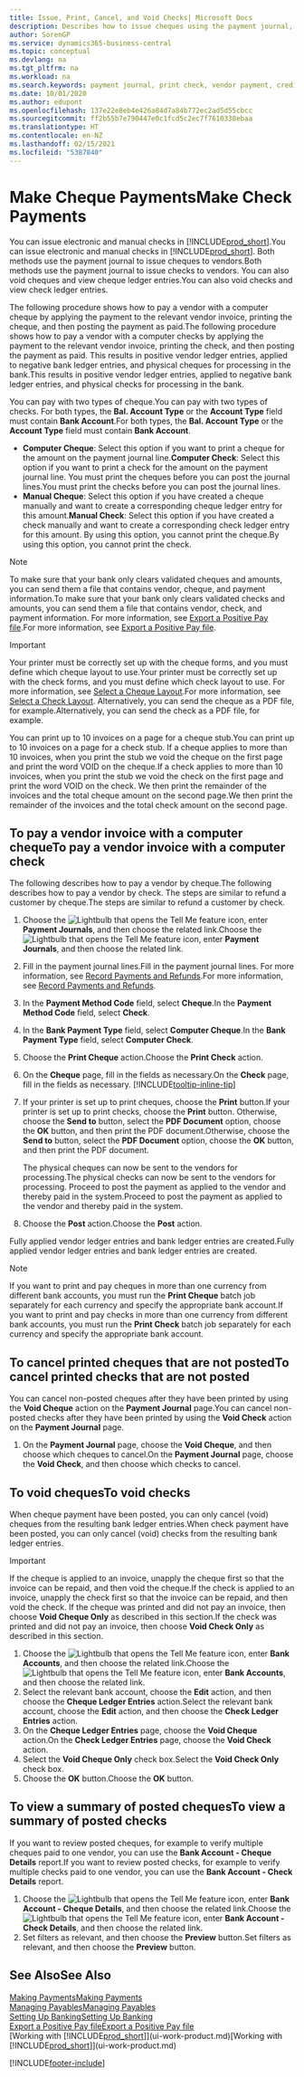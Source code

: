 ```yaml
---
title: Issue, Print, Cancel, and Void Checks| Microsoft Docs
description: Describes how to issue cheques using the payment journal, print cheques, and void or view cheque ledger entries in Business Central.
author: SorenGP
ms.service: dynamics365-business-central
ms.topic: conceptual
ms.devlang: na
ms.tgt_pltfrm: na
ms.workload: na
ms.search.keywords: payment journal, print check, vendor payment, creditor, debt, balance due, AP
ms.date: 10/01/2020
ms.author: edupont
ms.openlocfilehash: 137e22e8eb4e426a84d7a84b772ec2ad5d55cbcc
ms.sourcegitcommit: ff2b55b7e790447e0c1fcd5c2ec7f7610338ebaa
ms.translationtype: HT
ms.contentlocale: en-NZ
ms.lasthandoff: 02/15/2021
ms.locfileid: "5387840"
---
```

# <a name="make-check-payments"></a><span data-ttu-id="b5b63-103">Make Cheque Payments</span><span class="sxs-lookup"><span data-stu-id="b5b63-103">Make Check Payments</span></span>

<span data-ttu-id="b5b63-104">You can issue electronic and manual checks in [!INCLUDE[prod_short](includes/prod_short.md)].</span><span class="sxs-lookup"><span data-stu-id="b5b63-104">You can issue electronic and manual checks in [!INCLUDE[prod_short](includes/prod_short.md)].</span></span> <span data-ttu-id="b5b63-105">Both methods use the payment journal to issue cheques to vendors.</span><span class="sxs-lookup"><span data-stu-id="b5b63-105">Both methods use the payment journal to issue checks to vendors.</span></span> <span data-ttu-id="b5b63-106">You can also void cheques and view cheque ledger entries.</span><span class="sxs-lookup"><span data-stu-id="b5b63-106">You can also void checks and view check ledger entries.</span></span>

<span data-ttu-id="b5b63-107">The following procedure shows how to pay a vendor with a computer cheque by applying the payment to the relevant vendor invoice, printing the cheque, and then posting the payment as paid.</span><span class="sxs-lookup"><span data-stu-id="b5b63-107">The following procedure shows how to pay a vendor with a computer checks by applying the payment to the relevant vendor invoice, printing the check, and then posting the payment as paid.</span></span> <span data-ttu-id="b5b63-108">This results in positive vendor ledger entries, applied to negative bank ledger entries, and physical cheques for processing in the bank.</span><span class="sxs-lookup"><span data-stu-id="b5b63-108">This results in positive vendor ledger entries, applied to negative bank ledger entries, and physical checks for processing in the bank.</span></span>

<span data-ttu-id="b5b63-109">You can pay with two types of cheque.</span><span class="sxs-lookup"><span data-stu-id="b5b63-109">You can pay with two types of checks.</span></span> <span data-ttu-id="b5b63-110">For both types, the **Bal. Account Type** or the **Account Type** field must contain **Bank Account**.</span><span class="sxs-lookup"><span data-stu-id="b5b63-110">For both types, the **Bal. Account Type** or the **Account Type** field must contain **Bank Account**.</span></span>

- <span data-ttu-id="b5b63-111">**Computer Cheque**: Select this option if you want to print a cheque for the amount on the payment journal line.</span><span class="sxs-lookup"><span data-stu-id="b5b63-111">**Computer Check**: Select this option if you want to print a check for the amount on the payment journal line.</span></span> <span data-ttu-id="b5b63-112">You must print the cheques before you can post the journal lines.</span><span class="sxs-lookup"><span data-stu-id="b5b63-112">You must print the checks before you can post the journal lines.</span></span>
- <span data-ttu-id="b5b63-113">**Manual Cheque**: Select this option if you have created a cheque manually and want to create a corresponding cheque ledger entry for this amount.</span><span class="sxs-lookup"><span data-stu-id="b5b63-113">**Manual Check**: Select this option if you have created a check manually and want to create a corresponding check ledger entry for this amount.</span></span> <span data-ttu-id="b5b63-114">By using this option, you cannot print the cheque.</span><span class="sxs-lookup"><span data-stu-id="b5b63-114">By using this option, you cannot print the check.</span></span>

> [!NOTE]  
> <span data-ttu-id="b5b63-115">To make sure that your bank only clears validated cheques and amounts, you can send them a file that contains vendor, cheque, and payment information.</span><span class="sxs-lookup"><span data-stu-id="b5b63-115">To make sure that your bank only clears validated checks and amounts, you can send them a file that contains vendor, check, and payment information.</span></span> <span data-ttu-id="b5b63-116">For more information, see [Export a Positive Pay file](finance-how-positive-pay.md).</span><span class="sxs-lookup"><span data-stu-id="b5b63-116">For more information, see [Export a Positive Pay file](finance-how-positive-pay.md).</span></span>

> [!IMPORTANT]
> <span data-ttu-id="b5b63-117">Your printer must be correctly set up with the cheque forms, and you must define which cheque layout to use.</span><span class="sxs-lookup"><span data-stu-id="b5b63-117">Your printer must be correctly set up with the check forms, and you must define which check layout to use.</span></span> <span data-ttu-id="b5b63-118">For more information, see [Select a Cheque Layout](finance-how-define-check-layouts.md).</span><span class="sxs-lookup"><span data-stu-id="b5b63-118">For more information, see [Select a Check Layout](finance-how-define-check-layouts.md).</span></span> <span data-ttu-id="b5b63-119">Alternatively, you can send the cheque as a PDF file, for example.</span><span class="sxs-lookup"><span data-stu-id="b5b63-119">Alternatively, you can send the check as a PDF file, for example.</span></span>  

<span data-ttu-id="b5b63-120">You can print up to 10 invoices on a page for a cheque stub.</span><span class="sxs-lookup"><span data-stu-id="b5b63-120">You can print up to 10 invoices on a page for a check stub.</span></span> <span data-ttu-id="b5b63-121">If a cheque applies to more than 10 invoices, when you print the stub we void the cheque on the first page and print the word VOID on the cheque.</span><span class="sxs-lookup"><span data-stu-id="b5b63-121">If a check applies to more than 10 invoices, when you print the stub we void the check on the first page and print the word VOID on the check.</span></span> <span data-ttu-id="b5b63-122">We then print the remainder of the invoices and the total cheque amount on the second page.</span><span class="sxs-lookup"><span data-stu-id="b5b63-122">We then print the remainder of the invoices and the total check amount on the second page.</span></span>

## <a name="to-pay-a-vendor-invoice-with-a-computer-check"></a><span data-ttu-id="b5b63-123">To pay a vendor invoice with a computer cheque</span><span class="sxs-lookup"><span data-stu-id="b5b63-123">To pay a vendor invoice with a computer check</span></span>
<span data-ttu-id="b5b63-124">The following describes how to pay a vendor by cheque.</span><span class="sxs-lookup"><span data-stu-id="b5b63-124">The following describes how to pay a vendor by check.</span></span> <span data-ttu-id="b5b63-125">The steps are similar to refund a customer by cheque.</span><span class="sxs-lookup"><span data-stu-id="b5b63-125">The steps are similar to refund a customer by check.</span></span>

1. <span data-ttu-id="b5b63-126">Choose the ![Lightbulb that opens the Tell Me feature](media/ui-search/search_small.png "Tell me what you want to do") icon, enter **Payment Journals**, and then choose the related link.</span><span class="sxs-lookup"><span data-stu-id="b5b63-126">Choose the ![Lightbulb that opens the Tell Me feature](media/ui-search/search_small.png "Tell me what you want to do") icon, enter **Payment Journals**, and then choose the related link.</span></span>
2. <span data-ttu-id="b5b63-127">Fill in the payment journal lines.</span><span class="sxs-lookup"><span data-stu-id="b5b63-127">Fill in the payment journal lines.</span></span> <span data-ttu-id="b5b63-128">For more information, see [Record Payments and Refunds](payables-how-post-payments-refunds.md).</span><span class="sxs-lookup"><span data-stu-id="b5b63-128">For more information, see [Record Payments and Refunds](payables-how-post-payments-refunds.md).</span></span>
3. <span data-ttu-id="b5b63-129">In the **Payment Method Code** field, select **Cheque**.</span><span class="sxs-lookup"><span data-stu-id="b5b63-129">In the **Payment Method Code** field, select **Check**.</span></span>
4. <span data-ttu-id="b5b63-130">In the **Bank Payment Type** field, select **Computer Cheque**.</span><span class="sxs-lookup"><span data-stu-id="b5b63-130">In the **Bank Payment Type** field, select **Computer Check**.</span></span>
5. <span data-ttu-id="b5b63-131">Choose the **Print Cheque** action.</span><span class="sxs-lookup"><span data-stu-id="b5b63-131">Choose the **Print Check** action.</span></span>
6. <span data-ttu-id="b5b63-132">On the **Cheque** page, fill in the fields as necessary.</span><span class="sxs-lookup"><span data-stu-id="b5b63-132">On the **Check** page, fill in the fields as necessary.</span></span> [!INCLUDE[tooltip-inline-tip](includes/tooltip-inline-tip_md.md)]
7. <span data-ttu-id="b5b63-133">If your printer is set up to print cheques, choose the **Print** button.</span><span class="sxs-lookup"><span data-stu-id="b5b63-133">If your printer is set up to print checks, choose the **Print** button.</span></span> <span data-ttu-id="b5b63-134">Otherwise, choose the **Send to** button, select the **PDF Document** option, choose the **OK** button, and then print the PDF document.</span><span class="sxs-lookup"><span data-stu-id="b5b63-134">Otherwise, choose the **Send to** button, select the **PDF Document** option, choose the **OK** button, and then print the PDF document.</span></span>

    <span data-ttu-id="b5b63-135">The physical cheques can now be sent to the vendors for processing.</span><span class="sxs-lookup"><span data-stu-id="b5b63-135">The physical checks can now be sent to the vendors for processing.</span></span> <span data-ttu-id="b5b63-136">Proceed to post the payment as applied to the vendor and thereby paid in the system.</span><span class="sxs-lookup"><span data-stu-id="b5b63-136">Proceed to post the payment as applied to the vendor and thereby paid in the system.</span></span>
8. <span data-ttu-id="b5b63-137">Choose the **Post** action.</span><span class="sxs-lookup"><span data-stu-id="b5b63-137">Choose the **Post** action.</span></span>

<span data-ttu-id="b5b63-138">Fully applied vendor ledger entries and bank ledger entries are created.</span><span class="sxs-lookup"><span data-stu-id="b5b63-138">Fully applied vendor ledger entries and bank ledger entries are created.</span></span>

> [!NOTE]  
> <span data-ttu-id="b5b63-139">If you want to print and pay cheques in more than one currency from different bank accounts, you must run the **Print Cheque** batch job separately for each currency and specify the appropriate bank account.</span><span class="sxs-lookup"><span data-stu-id="b5b63-139">If you want to print and pay checks in more than one currency from different bank accounts, you must run the **Print Check** batch job separately for each currency and specify the appropriate bank account.</span></span>

## <a name="to-cancel-printed-checks-that-are-not-posted"></a><span data-ttu-id="b5b63-140">To cancel printed cheques that are not posted</span><span class="sxs-lookup"><span data-stu-id="b5b63-140">To cancel printed checks that are not posted</span></span>
<span data-ttu-id="b5b63-141">You can cancel non-posted cheques after they have been printed by using the **Void Cheque** action on the **Payment Journal** page.</span><span class="sxs-lookup"><span data-stu-id="b5b63-141">You can cancel non-posted checks after they have been printed by using the **Void Check** action on the **Payment Journal** page.</span></span>

1. <span data-ttu-id="b5b63-142">On the **Payment Journal** page, choose the **Void Cheque**, and then choose which cheques to cancel.</span><span class="sxs-lookup"><span data-stu-id="b5b63-142">On the **Payment Journal** page, choose the **Void Check**, and then choose which checks to cancel.</span></span>

## <a name="to-void-checks"></a><span data-ttu-id="b5b63-143">To void cheques</span><span class="sxs-lookup"><span data-stu-id="b5b63-143">To void checks</span></span>

<span data-ttu-id="b5b63-144">When cheque payment have been posted, you can only cancel (void) cheques from the resulting bank ledger entries.</span><span class="sxs-lookup"><span data-stu-id="b5b63-144">When check payment have been posted, you can only cancel (void) checks from the resulting bank ledger entries.</span></span>

> [!IMPORTANT]
> <span data-ttu-id="b5b63-145">If the cheque is applied to an invoice, unapply the cheque first so that the invoice can be repaid, and then void the cheque.</span><span class="sxs-lookup"><span data-stu-id="b5b63-145">If the check is applied to an invoice, unapply the check first so that the invoice can be repaid, and then void the check.</span></span> <span data-ttu-id="b5b63-146">If the cheque was printed and did not pay an invoice, then choose **Void Cheque Only** as described in this section.</span><span class="sxs-lookup"><span data-stu-id="b5b63-146">If the check was printed and did not pay an invoice, then choose **Void Check Only** as described in this section.</span></span>

1. <span data-ttu-id="b5b63-147">Choose the ![Lightbulb that opens the Tell Me feature](media/ui-search/search_small.png "Tell me what you want to do") icon, enter **Bank Accounts**, and then choose the related link.</span><span class="sxs-lookup"><span data-stu-id="b5b63-147">Choose the ![Lightbulb that opens the Tell Me feature](media/ui-search/search_small.png "Tell me what you want to do") icon, enter **Bank Accounts**, and then choose the related link.</span></span>
2. <span data-ttu-id="b5b63-148">Select the relevant bank account, choose the **Edit** action, and then choose the **Cheque Ledger Entries** action.</span><span class="sxs-lookup"><span data-stu-id="b5b63-148">Select the relevant bank account, choose the **Edit** action, and then choose the **Check Ledger Entries** action.</span></span>
3. <span data-ttu-id="b5b63-149">On the **Cheque Ledger Entries** page, choose the **Void Cheque** action.</span><span class="sxs-lookup"><span data-stu-id="b5b63-149">On the **Check Ledger Entries** page, choose the **Void Check** action.</span></span>
4. <span data-ttu-id="b5b63-150">Select the **Void Cheque Only** check box.</span><span class="sxs-lookup"><span data-stu-id="b5b63-150">Select the **Void Check Only** check box.</span></span>
5. <span data-ttu-id="b5b63-151">Choose the **OK** button.</span><span class="sxs-lookup"><span data-stu-id="b5b63-151">Choose the **OK** button.</span></span>

## <a name="to-view-a-summary-of-posted-checks"></a><span data-ttu-id="b5b63-152">To view a summary of posted cheques</span><span class="sxs-lookup"><span data-stu-id="b5b63-152">To view a summary of posted checks</span></span>
<span data-ttu-id="b5b63-153">If you want to review posted cheques, for example to verify multiple cheques paid to one vendor, you can use the **Bank Account - Cheque Details** report.</span><span class="sxs-lookup"><span data-stu-id="b5b63-153">If you want to review posted checks, for example to verify multiple checks paid to one vendor, you can use the **Bank Account - Check Details** report.</span></span>
1. <span data-ttu-id="b5b63-154">Choose the ![Lightbulb that opens the Tell Me feature](media/ui-search/search_small.png "Tell me what you want to do") icon, enter **Bank Account - Cheque Details**, and then choose the related link.</span><span class="sxs-lookup"><span data-stu-id="b5b63-154">Choose the ![Lightbulb that opens the Tell Me feature](media/ui-search/search_small.png "Tell me what you want to do") icon, enter **Bank Account - Check Details**, and then choose the related link.</span></span>
2. <span data-ttu-id="b5b63-155">Set filters as relevant, and then choose the **Preview** button.</span><span class="sxs-lookup"><span data-stu-id="b5b63-155">Set filters as relevant, and then choose the **Preview** button.</span></span>

## <a name="see-also"></a><span data-ttu-id="b5b63-156">See Also</span><span class="sxs-lookup"><span data-stu-id="b5b63-156">See Also</span></span>
[<span data-ttu-id="b5b63-157">Making Payments</span><span class="sxs-lookup"><span data-stu-id="b5b63-157">Making Payments</span></span>](payables-make-payments.md)  
[<span data-ttu-id="b5b63-158">Managing Payables</span><span class="sxs-lookup"><span data-stu-id="b5b63-158">Managing Payables</span></span>](payables-manage-payables.md)  
[<span data-ttu-id="b5b63-159">Setting Up Banking</span><span class="sxs-lookup"><span data-stu-id="b5b63-159">Setting Up Banking</span></span>](bank-setup-banking.md)  
[<span data-ttu-id="b5b63-160">Export a Positive Pay file</span><span class="sxs-lookup"><span data-stu-id="b5b63-160">Export a Positive Pay file</span></span>](finance-how-positive-pay.md)  
<span data-ttu-id="b5b63-161">[Working with [!INCLUDE[prod_short](includes/prod_short.md)]](ui-work-product.md)</span><span class="sxs-lookup"><span data-stu-id="b5b63-161">[Working with [!INCLUDE[prod_short](includes/prod_short.md)]](ui-work-product.md)</span></span>  


[!INCLUDE[footer-include](includes/footer-banner.md)]